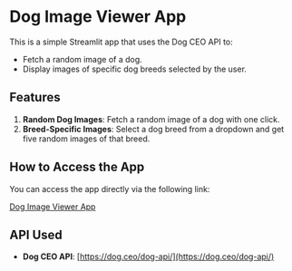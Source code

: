 # Dog Image Viewer App

This is a simple Streamlit app that uses the Dog CEO API to:
- Fetch a random image of a dog.
- Display images of specific dog breeds selected by the user.

## Features
1. **Random Dog Images**: Fetch a random image of a dog with one click.
2. **Breed-Specific Images**: Select a dog breed from a dropdown and get five random images of that breed.

## How to Access the App
You can access the app directly via the following link:

[Dog Image Viewer App](https://dog-image-viewer-kdiabxyfouhecgy22fjbgu.streamlit.app/)

## API Used
- **Dog CEO API**: [https://dog.ceo/dog-api/](https://dog.ceo/dog-api/)
